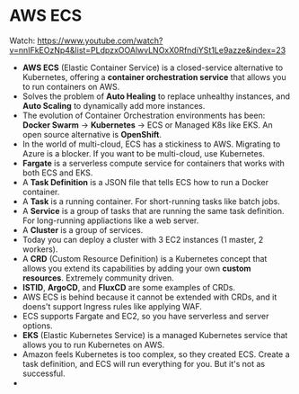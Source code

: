 # AWS ECS

Watch: https://www.youtube.com/watch?v=nnIFkEOzNp4&list=PLdpzxOOAlwvLNOxX0RfndiYSt1Le9azze&index=23

- **AWS ECS** (Elastic Container Service) is a closed-service alternative to Kubernetes, offering a **container orchestration service** that allows you to run containers on AWS.
- Solves the problem of **Auto Healing** to replace unhealthy instances, and **Auto Scaling** to dynamically add more instances.
- The evolution of Container Orchestration environments has been: **Docker Swarm** -> **Kubernetes** -> ECS or Managed K8s like EKS. An open source alternative is **OpenShift**.
- In the world of multi-cloud, ECS has a stickiness to AWS. Migrating to Azure is a blocker. If you want to be multi-cloud, use Kubernetes.
- **Fargate** is a serverless compute service for containers that works with both ECS and EKS.
- A **Task Definition** is a JSON file that tells ECS how to run a Docker container.
- A **Task** is a running container. For short-running tasks like batch jobs.
- A **Service** is a group of tasks that are running the same task definition. For long-running appliactions like a web server.
- A **Cluster** is a group of services.
- Today you can deploy a cluster with 3 EC2 instances (1 master, 2 workers).
- A **CRD** (Custom Resource Definition) is a Kubernetes concept that allows you extend its capabilities by adding your own **custom resources**. Extremely community driven.
- **ISTID**, **ArgoCD**, and **FluxCD** are some examples of CRDs.
- AWS ECS is behind because it cannot be extended with CRDs, and it doens't support Ingress rules like applying WAF.
- ECS supports Fargate and EC2, so you have serverless and server options.
- **EKS** (Elastic Kubernetes Service) is a managed Kubernetes service that allows you to run Kubernetes on AWS.
- Amazon feels Kubernetes is too complex, so they created ECS. Create a task definition, and ECS will run everything for you. But it's not as successful.
- 